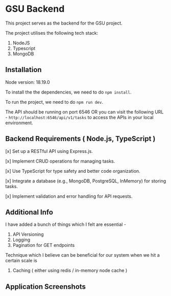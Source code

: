 # GSU Backend

This project serves as the backend for the GSU project.

The project utilises the following tech stack:

1. NodeJS
2. Typescript
3. MongoDB

## Installation

Node version: 18.19.0

To install the the dependencies, we need to do `npm install`.

To run the project, we need to do `npm run dev`.

The API should be running on port 6546 OR you can visit the following URL - `http://localhost:6546/api/v1/tasks` to access the APIs in your local environment.

## Backend Requirements ( Node.js, TypeScript )

[x] Set up a RESTful API using Express.js.

[x] Implement CRUD operations for managing tasks.

[x] Use TypeScript for type safety and better code organization.

[x] Integrate a database (e.g., MongoDB, PostgreSQL, InMemory) for storing tasks.

[x] Implement validation and error handling for API requests.

## Additional Info

I have added a bunch of things which I felt are essential -

1. API Versioning
2. Logging
3. Pagination for GET endpoints

Technique which I believe can be beneficial for our system when we hit a certain scale is

1. Caching ( either using redis / in-memory node cache )

## Application Screenshots
